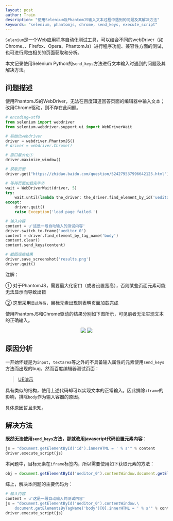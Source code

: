 ```yaml
---
layout: post
author: Train
description: "使用Selenium及PhantomJS输入文本过程中遇到的问题及其解决方法"
keywords: "selenium, phantomjs, chrome, send_keys, execute_script"
---
```


`Selenium`是一个Web应用程序自动化测试工具，可以结合不同的webDriver（如Chrome、、Firefox、Opera、PhantomJs）进行程序功能、兼容性方面的测试，也可进行爬虫相关的页面获取和分析。

本文记录使用Selenium Python的`send_keys`方法进行文本输入时遇到的问题及其解决方法。

## 问题描述

使用PhantomJS的WebDriver，无法在百度知道回答页面的编辑器中输入文本；改用Chrome驱动，则不存在此问题。

``` python
# encoding=utf8
from selenium import webdriver
from selenium.webdriver.support.ui import WebDriverWait

# 初始化webdriver
driver = webdriver.PhantomJS()
# driver = webdriver.Chrome()

# 窗口最大化①
driver.maximize_window()

# 获取页面
driver.get("https://zhidao.baidu.com/question/524279537996642125.html")

# 等待页面加载完毕②
wait = WebDriverWait(driver, 5)
try:
    wait.until(lambda the_driver: the_driver.find_element_by_id('ueditor_0').is_displayed())
except:
    driver.quit()
    raise Exception('load page failed.')

# 输入内容
content = u'这是一段自动输入的测试内容'
driver.switch_to.frame('ueditor_0')
content = driver.find_element_by_tag_name('body')
content.clear()
content.send_keys(content)

# 截图观察结果
driver.save_screenshot('results.png')
driver.quit()
```

注解：

① 对于PhantomJS，需要最大化窗口（或者设置宽高），否则某些页面元素可能无法显示而导致出错

② 这里采用`显式等待`，目标元素出现则表明页面加载完成

使用PhantomJS和Chrome驱动的结果分别如下图所示，可见前者无法实现文本的正确输入。

<div align='center'>
    <img src="{{ "/images/2017-04-24-01.png" | prepend: site.baseurl }}">
    <img src="{{ "/images/2017-04-24-02.png" | prepend: site.baseurl }}">
</div>

## 原因分析

一开始怀疑是为`input`，`textarea`等之外的不具备输入属性的元素使用`send_keys`方法而出现的bug，然而百度编辑器测试页面：

> [UE演示](http://ueditor.baidu.com/website/onlinedemo.html)

具有类似的结构，使用上述代码却可以实现文本的正常输入。因此排除`iframe`的影响，排除`body`作为输入容器的原因。

具体原因暂且未知。

## 解决方法

**既然无法使用`send_keys`方法，那就改用javascript代码设置元素内容**：

``` python
js = "document.getElementById('id').innerHTML = ' % s'" % content
driver.execute_script(js)
```

本问题中，目标元素在`iframe`标签内，所以需要使用如下获取元素的方法：

``` javascript
obj = document.getElementById('ueditor_0').contentWindow.document.getElementsByTagName('body')[0]
```

综上，解决本问题的主要代码为：

``` python
# 输入内容
content = u'这是一段自动输入的测试内容'
js = "document.getElementById('ueditor_0').contentWindow.\
    document.getElementsByTagName('body')[0].innerHTML = ' % s'" % content
driver.execute_script(js)
```